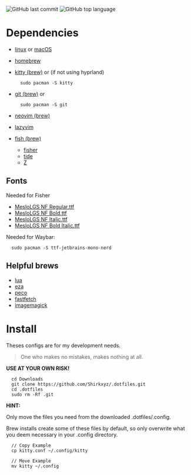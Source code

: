 ![GitHub last commit](https://img.shields.io/github/last-commit/shirkxyz/.dotfiles)
![GitHub top language](https://img.shields.io/github/languages/top/shirkxyz/.dotfiles)

# Dependencies

- [linux](https://www.archlinux.org) or [macOS](https://www.apple.com/macos)
- [homebrew](https://brew.sh/)
- [kitty (brew)]() or (if not using hyprland)

  ```shell
    sudo pacman -S kitty
  ```

- [git (brew)](https://formulae.brew.sh/formula/git#default) or

  ```shell
    sudo pacman -S git
  ```
  
- [neovim (brew)](https://formulae.brew.sh/formula/neovim)
- [lazyvim](https://github.com/LazyVim/LazyVim)
- [fish (brew)](https://formulae.brew.sh/formula/fish)
  - [fisher](https://github.com/jorgebucaran/fisher)
  - [tide](https://github.com/IlanCosman/tide)
  - [Z](https://github.com/jethrokuan/z)

## Fonts

Needed for Fisher

- [MesloLGS NF Regular.ttf](https://github.com/romkatv/powerlevel10k-media/raw/master/MesloLGS%20NF%20Regular.ttf)
- [MesloLGS NF Bold.ttf](https://github.com/romkatv/powerlevel10k-media/raw/master/MesloLGS%20NF%20Bold.ttf)
- [MesloLGS NF Italic.ttf](https://github.com/romkatv/powerlevel10k-media/raw/master/MesloLGS%20NF%20Italic.ttf)
- [MesloLGS NF Bold Italic.ttf](https://github.com/romkatv/powerlevel10k-media/raw/master/MesloLGS%20NF%20Bold%20Italic.ttf)

Needed for Waybar:

```shell
  sudo pacman -S ttf-jetbrains-mono-nerd
```

## Helpful brews

- [lua](https://formulae.brew.sh/formula/lua)
- [eza](https://formulae.brew.sh/formula/eza)
- [peco](https://formulae.brew.sh/formula/peco)
- [fastfetch](https://formulae.brew.sh/formula/fastfetch)
- [imagemagick](https://formulae.brew.sh/formula/imagemagick)

# Install

Theses configs are for my development needs.
> One who makes no mistakes, makes nothing at all.

**USE AT YOUR OWN RISK!**

```shell
  cd Downloads
  git clone https://github.com/Shirkxyz/.dotfiles.git
  cd .dotfiles
  sudo rm -Rf .git
```
  
**HINT:**

Only move the files you need from the downloaded .dotfiles/.config.

Brew installs create some of these files by default, so only overwrite what you deem necessary in your .config directory.

```shell
  // Copy Example
  cp kitty.conf ~/.config/kitty

  // Move Example
  mv kitty ~/.config 
```
